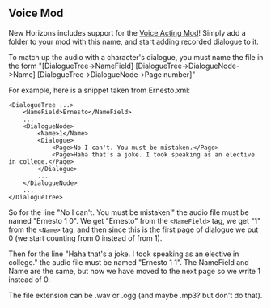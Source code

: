 ## Voice Mod

New Horizons includes support for the [Voice Acting Mod](https://outerwildsmods.com/mods/voiceactingmod/)! Simply add a folder to your mod with this name, and start adding recorded dialogue to it.

To match up the audio with a character's dialogue, you must name the file in the form "[DialogueTree->NameField] [DialogueTree->DialogueNode->Name] [DialogueTree->DialogueNode->Page number]"

For example, here is a snippet taken from Ernesto.xml:

```
<DialogueTree ...>
    <NameField>Ernesto</NameField>
    ...
    <DialogueNode>
        <Name>1</Name>
        <Dialogue>
            <Page>No I can't. You must be mistaken.</Page>
            <Page>Haha that's a joke. I took speaking as an elective in college.</Page>
        </Dialogue>
        ...
    </DialogueNode>
    ...
</DialogueTree>
```

So for the line "No I can't. You must be mistaken." the audio file must be named "Ernesto 1 0". We get "Ernesto" from the `<NameField>` tag, we get "1" from the `<Name>` tag, and then since this is the first page of dialogue we put 0 (we start counting from 0 instead of from 1).

Then for the line "Haha that's a joke. I took speaking as an elective in college." the audio file must be named "Ernesto 1 1". The NameField and Name are the same, but now we have moved to the next page so we write 1 instead of 0.

The file extension can be .wav or .ogg (and maybe .mp3? but don't do that).